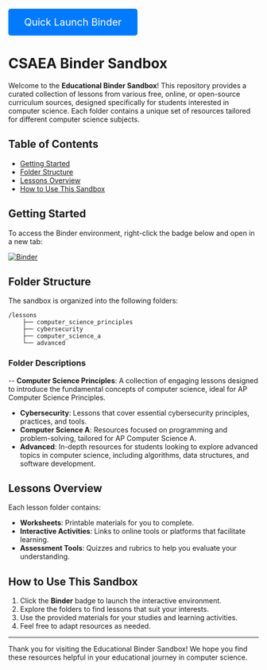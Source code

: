 <a href="https://mybinder.org/v2/gh/csaea/my-first-binder/HEAD" target="_blank" style="display: inline-block; padding: 15px 30px; font-size: 20px; color: white; background-color: #007bff; border-radius: 5px; text-decoration: none; width: 200px; text-align: center;">Quick Launch Binder</a>

# CSAEA Binder Sandbox

Welcome to the **Educational Binder Sandbox**! This repository provides a curated collection of lessons from various free, online, or open-source curriculum sources, designed specifically for students interested in computer science. Each folder contains a unique set of resources tailored for different computer science subjects.

## Table of Contents

- [Getting Started](#getting-started)
- [Folder Structure](#folder-structure)
- [Lessons Overview](#lessons-overview)
- [How to Use This Sandbox](#how-to-use-this-sandbox)

## Getting Started

To access the Binder environment, right-click the badge below and open in a new tab:

[![Binder](https://mybinder.org/badge_logo.svg)](https://mybinder.org/v2/gh/csaea/my-first-binder/HEAD)

## Folder Structure

The sandbox is organized into the following folders:

```
/lessons
    ├── computer_science_principles
    ├── cybersecurity
    ├── computer_science_a
    └── advanced
```

### Folder Descriptions

-- **Computer Science Principles**: A collection of engaging lessons designed to introduce the fundamental concepts of computer science, ideal for AP Computer Science Principles.
- **Cybersecurity**: Lessons that cover essential cybersecurity principles, practices, and tools.
- **Computer Science A**: Resources focused on programming and problem-solving, tailored for AP Computer Science A.
- **Advanced**: In-depth resources for students looking to explore advanced topics in computer science, including algorithms, data structures, and software development.

## Lessons Overview

Each lesson folder contains:

- **Worksheets**: Printable materials for you to complete.
- **Interactive Activities**: Links to online tools or platforms that facilitate learning.
- **Assessment Tools**: Quizzes and rubrics to help you evaluate your understanding.

## How to Use This Sandbox

1. Click the **Binder** badge to launch the interactive environment.
2. Explore the folders to find lessons that suit your interests.
3. Use the provided materials for your studies and learning activities.
4. Feel free to adapt resources as needed.

---

Thank you for visiting the Educational Binder Sandbox! We hope you find these resources helpful in your educational journey in computer science.
